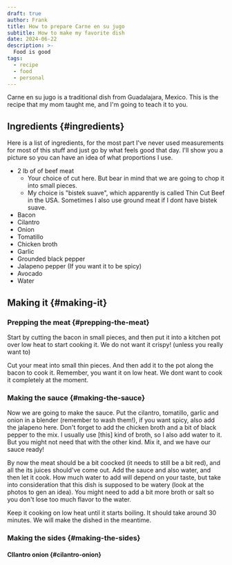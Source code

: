 ```yaml
---
draft: true
author: Frank
title: How to prepare Carne en su jugo
subtitle: How to make my favorite dish
date: 2024-06-22
description: >-
  Food is good
tags:
  - recipe
  - food
  - personal
---
```


Carne en su jugo is a traditional dish from Guadalajara, Mexico. This is the recipe that my mom taught me, and I'm going to teach it to you.

<!--more-->

## Ingredients {#ingredients}

Here is a list of ingredients, for the most part I've never used measurements for most of this stuff and just go by what feels good that day. I'll show you a picture so you can have an idea of what proportions I use.

-   2 lb of of beef meat
    -   Your choice of cut here. But bear in mind that we are going to chop it into small pieces.
    -   My choice is "bistek suave", which apparently is called Thin Cut Beef in the USA. Sometimes I also use ground meat if I dont have bistek suave.
-   Bacon
-   Cilantro
-   Onion
-   Tomatillo
-   Chicken broth
-   Garlic
-   Grounded black pepper
-   Jalapeno pepper (If you want it to be spicy)
-   Avocado
-   Water


## Making it {#making-it}


### Prepping the meat {#prepping-the-meat}

Start by cutting the bacon in small pieces, and then put it into a kitchen pot over low heat to start cooking it. We do not want it crispy! (unless you really want to)

Cut your meat into small thin pieces. And then add it to the pot along the bacon to cook it. Remember, you want it on low heat. We dont want to cook it completely at the moment.


### Making the sauce {#making-the-sauce}

Now we are going to make the sauce. Put the cilantro, tomatillo, garlic and onion in a blender (remember to wash them!), if you want spicy, also add the jalapeno here. Don't forget to add the chicken broth and a bit of black pepper to the mix.
I usually use [this] kind of broth, so I also add water to it. But you might not need that with the other kind.
Mix it, and we have our sauce ready!

By now the meat should be a bit coocked (it needs to still be a bit red), and all the its juices should've come out. Add the sauce and also water, and then let it cook.
How much water to add will depend on your taste, but take into consideration that this dish is supposed to be watery (look at the photos to gen an idea). You might need to add a bit more broth or salt so you don't lose too much flavor to the water.

Keep it cooking on low heat until it starts boiling. It should take around 30 minutes. We will make the dished in the meantime.


### Making the sides {#making-the-sides}


#### CIlantro onion {#cilantro-onion}
